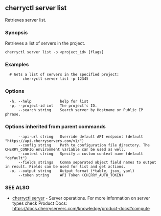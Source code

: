 ## cherryctl server list

Retrieves server list.

### Synopsis

Retrieves a list of servers in the project.

```
cherryctl server list -p <project_id> [flags]
```

### Examples

```
  # Gets a list of servers in the specified project:
		cherryctl server list -p 12345
```

### Options

```
  -h, --help             help for list
  -p, --project-id int   The project's ID.
      --search string    Search server by Hostname or Public IP phrase.
```

### Options inherited from parent commands

```
      --api-url string   Override default API endpoint (default "https://api.cherryservers.com/v1/")
      --config string    Path to configuration file directory. The CHERRY_CONFIG environment variable can be used as well.
      --context string   Specify a custom context name (default "default")
      --fields strings   Comma separated object field names to output in result. Fields can be used for list and get actions.
  -o, --output string    Output format (*table, json, yaml)
      --token string     API Token (CHERRY_AUTH_TOKEN)
```

### SEE ALSO

* [cherryctl server](cherryctl_server.md)	 - Server operations. For more information on server types check Product Docs: https://docs.cherryservers.com/knowledge/product-docs#compute

